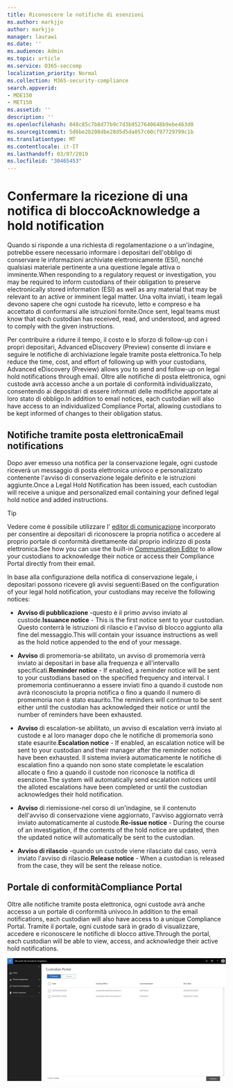 ```yaml
---
title: Riconoscere le notifiche di esenzioni
ms.author: markjjo
author: markjjo
manager: laurawi
ms.date: ''
ms.audience: Admin
ms.topic: article
ms.service: O365-seccomp
localization_priority: Normal
ms.collection: M365-security-compliance
search.appverid:
- MOE150
- MET150
ms.assetid: ''
description: ''
ms.openlocfilehash: 048c85c7b8d77b9c7d3b9527640648b9ebe463d0
ms.sourcegitcommit: 5d6be2b208dbe28d5d5da057c60cf97729799c1b
ms.translationtype: MT
ms.contentlocale: it-IT
ms.lasthandoff: 03/07/2019
ms.locfileid: "30465453"
---
```

# <a name="acknowledge-a-hold-notification"></a><span data-ttu-id="4e6a3-102">Confermare la ricezione di una notifica di blocco</span><span class="sxs-lookup"><span data-stu-id="4e6a3-102">Acknowledge a hold notification</span></span> 
<span data-ttu-id="4e6a3-103">Quando si risponde a una richiesta di regolamentazione o a un'indagine, potrebbe essere necessario informare i depositari dell'obbligo di conservare le informazioni archiviate elettronicamente (ESI), nonché qualsiasi materiale pertinente a una questione legale attiva o imminente.</span><span class="sxs-lookup"><span data-stu-id="4e6a3-103">When responding to a regulatory request or investigation, you may be required to  inform custodians of their obligation to preserve electronically stored information (ESI) as well as any material that may be relevant to an active or imminent legal matter.</span></span> <span data-ttu-id="4e6a3-104">Una volta inviati, i team legali devono sapere che ogni custode ha ricevuto, letto e compreso e ha accettato di conformarsi alle istruzioni fornite.</span><span class="sxs-lookup"><span data-stu-id="4e6a3-104">Once sent, legal teams must know that each custodian has received, read, and understood, and agreed to comply with the given instructions.</span></span>

<span data-ttu-id="4e6a3-105">Per contribuire a ridurre il tempo, il costo e lo sforzo di follow-up con i propri depositari, Advanced eDiscovery (Preview) consente di inviare e seguire le notifiche di archiviazione legale tramite posta elettronica.</span><span class="sxs-lookup"><span data-stu-id="4e6a3-105">To help reduce the time, cost, and effort of following up with your custodians,  Advanced eDiscovery (Preview) allows you to send and follow-up on legal hold notifications through email.</span></span> <span data-ttu-id="4e6a3-106">Oltre alle notifiche di posta elettronica, ogni custode avrà accesso anche a un portale di conformità individualizzato, consentendo ai depositari di essere informati delle modifiche apportate al loro stato di obbligo.</span><span class="sxs-lookup"><span data-stu-id="4e6a3-106">In addition to email notices, each custodian will also have access to an individualized Compliance Portal, allowing custodians to be kept informed of changes to their obligation status.</span></span>

## <a name="email-notifications"></a><span data-ttu-id="4e6a3-107">Notifiche tramite posta elettronica</span><span class="sxs-lookup"><span data-stu-id="4e6a3-107">Email notifications</span></span>
<span data-ttu-id="4e6a3-108">Dopo aver emesso una notifica per la conservazione legale, ogni custode riceverà un messaggio di posta elettronica univoco e personalizzato contenente l'avviso di conservazione legale definito e le istruzioni aggiunte.</span><span class="sxs-lookup"><span data-stu-id="4e6a3-108">Once a Legal Hold Notification has been issued, each custodian will receive a unique and personalized email containing your defined legal hold notice and added instructions.</span></span> 

> [!Tip] 
> <span data-ttu-id="4e6a3-109">Vedere come è possibile utilizzare l' [editor di comunicazione](using-communications-editor.md) incorporato per consentire ai depositari di riconoscere la propria notifica o accedere al proprio portale di conformità direttamente dal proprio indirizzo di posta elettronica.</span><span class="sxs-lookup"><span data-stu-id="4e6a3-109">See how you can use the built-in  [Communication Editor](using-communications-editor.md) to allow your custodians to acknowledge their notice or access their Compliance Portal directly from their email.</span></span>

<span data-ttu-id="4e6a3-110">In base alla configurazione della notifica di conservazione legale, i depositari possono ricevere gli avvisi seguenti:</span><span class="sxs-lookup"><span data-stu-id="4e6a3-110">Based on the configuration of your legal hold notification, your custodians may receive the following notices:</span></span> 

- <span data-ttu-id="4e6a3-111">**Avviso di pubblicazione** -questo è il primo avviso inviato al custode.</span><span class="sxs-lookup"><span data-stu-id="4e6a3-111">**Issuance notice** - This is the first notice sent to your custodian.</span></span> <span data-ttu-id="4e6a3-112">Questo conterrà le istruzioni di rilascio e l'avviso di blocco aggiunto alla fine del messaggio.</span><span class="sxs-lookup"><span data-stu-id="4e6a3-112">This will contain your issuance instructions as well as the hold notice appended to the end of your message.</span></span>

- <span data-ttu-id="4e6a3-113">**Avviso** di promemoria-se abilitato, un avviso di promemoria verrà inviato ai depositari in base alla frequenza e all'intervallo specificati.</span><span class="sxs-lookup"><span data-stu-id="4e6a3-113">**Reminder notice** - If enabled, a reminder notice will be sent to your custodians based on the specified frequency and interval.</span></span> <span data-ttu-id="4e6a3-114">I promemoria continueranno a essere inviati fino a quando il custode non avrà riconosciuto la propria notifica o fino a quando il numero di promemoria non è stato esaurito.</span><span class="sxs-lookup"><span data-stu-id="4e6a3-114">The reminders will continue to be sent either until the custodian has acknowledged their notice or until the number of reminders have been exhausted.</span></span>

- <span data-ttu-id="4e6a3-115">**Avviso** di escalation-se abilitato, un avviso di escalation verrà inviato al custode e al loro manager dopo che le notifiche di promemoria sono state esaurite.</span><span class="sxs-lookup"><span data-stu-id="4e6a3-115">**Escalation notice** - If enabled, an escalation notice will be sent to your custodian and their manager after the reminder notices have been exhausted.</span></span> <span data-ttu-id="4e6a3-116">Il sistema invierà automaticamente le notifiche di escalation fino a quando non sono state completate le escalation allocate o fino a quando il custode non riconosce la notifica di esenzione.</span><span class="sxs-lookup"><span data-stu-id="4e6a3-116">The system will automatically send escalation notices until the alloted escalations have been completed or until the custodian acknowledges their hold notification.</span></span>

- <span data-ttu-id="4e6a3-117">**Avviso** di riemissione-nel corso di un'indagine, se il contenuto dell'avviso di conservazione viene aggiornato, l'avviso aggiornato verrà inviato automaticamente al custode.</span><span class="sxs-lookup"><span data-stu-id="4e6a3-117">**Re-issue notice** - During the course of an investigation, if the contents of the hold notice are updated, then the updated notice will automatically be sent to the custodian.</span></span>

- <span data-ttu-id="4e6a3-118">**Avviso di rilascio** -quando un custode viene rilasciato dal caso, verrà inviato l'avviso di rilascio.</span><span class="sxs-lookup"><span data-stu-id="4e6a3-118">**Release notice** - When a custodian is released from the case, they will be sent the release notice.</span></span> 

## <a name="compliance-portal"></a><span data-ttu-id="4e6a3-119">Portale di conformità</span><span class="sxs-lookup"><span data-stu-id="4e6a3-119">Compliance Portal</span></span>
<span data-ttu-id="4e6a3-120">Oltre alle notifiche tramite posta elettronica, ogni custode avrà anche accesso a un portale di conformità univoco.</span><span class="sxs-lookup"><span data-stu-id="4e6a3-120">In addition to the email notifications, each custodian will also have access to a unique Compliance Portal.</span></span> <span data-ttu-id="4e6a3-121">Tramite il portale, ogni custode sarà in grado di visualizzare, accedere e riconoscere le notifiche di blocco attive.</span><span class="sxs-lookup"><span data-stu-id="4e6a3-121">Through the portal, each custodian will be able to view, access, and acknowledge their active hold notifications.</span></span>

![Portale di conformità per un custode](../media/CustodianPortal.jpg)
